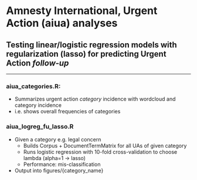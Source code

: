 # Amnesty International, Urgent Action (aiua) analyses
## Testing linear/logistic regression models with regularization (lasso) for predicting Urgent Action *follow-up*
---
### aiua_categories.R: 
- Summarizes urgent action *category* incidence with wordcloud and category incidence
- i.e. shows overall frequencies of categories

### aiua_logreg_fu_lasso.R
- Given a category e.g. legal concern
	- Builds Corpus + DocumentTermMatrix for all UAs of given category
	- Runs logistic regression with 10-fold cross-validation to choose lambda (alpha=1 -> lasso) 
	- Performance: mis-classification
- Output into figures/{category_name}